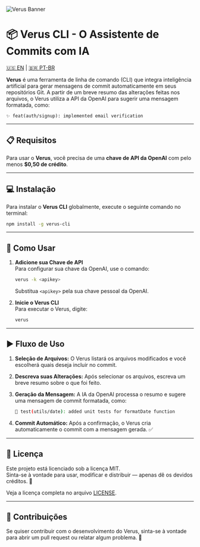 
![Verus Banner](https://github.com/user-attachments/assets/5173589a-5dd8-4fd4-9536-7e039365acae)

# 📦 Verus CLI - O Assistente de Commits com IA

[🇺🇸 EN](https://github.com/euandresimoes/verus/blob/master/README.md) | [🇧🇷 PT-BR](https://github.com/euandresimoes/verus/blob/master/README.pt-br.md)

**Verus** é uma ferramenta de linha de comando (CLI) que integra inteligência artificial para gerar mensagens de commit automaticamente em seus repositórios Git. A partir de um breve resumo das alterações feitas nos arquivos, o Verus utiliza a API da OpenAI para sugerir uma mensagem formatada, como:

`✨ feat(auth/signup): implemented email verification`

---

## 📋 Requisitos

Para usar o **Verus**, você precisa de uma **chave de API da OpenAI** com pelo menos **$0,50 de crédito**.

---

## 💻 Instalação

Para instalar o **Verus CLI** globalmente, execute o seguinte comando no terminal:

```bash
npm install -g verus-cli
```

---

## 🚀 Como Usar

1. **Adicione sua Chave de API**  
   Para configurar sua chave da OpenAI, use o comando:

   ```bash
   verus -k <apikey>
   ```

   Substitua `<apikey>` pela sua chave pessoal da OpenAI.

2. **Inicie o Verus CLI**  
   Para executar o Verus, digite:

   ```bash
   verus
   ```

---

## ▶️ Fluxo de Uso

1. **Seleção de Arquivos:** O Verus listará os arquivos modificados e você escolherá quais deseja incluir no commit.  
2. **Descreva suas Alterações:** Após selecionar os arquivos, escreva um breve resumo sobre o que foi feito.  
3. **Geração da Mensagem:** A IA da OpenAI processa o resumo e sugere uma mensagem de commit formatada, como:

   ```bash
   🧪 test(utils/date): added unit tests for formatDate function
   ```

4. **Commit Automático:** Após a confirmação, o Verus cria automaticamente o commit com a mensagem gerada. ✅

---

## 📝 Licença

Este projeto está licenciado sob a licença MIT.  
Sinta-se à vontade para usar, modificar e distribuir — apenas dê os devidos créditos. 🤝

Veja a licença completa no arquivo [LICENSE](./LICENSE).

---

## 🤝 Contribuições

Se quiser contribuir com o desenvolvimento do Verus, sinta-se à vontade para abrir um pull request ou relatar algum problema. 🚀
